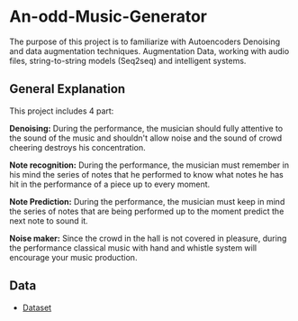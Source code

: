 # An-odd-Music-Generator

The purpose of this project is to familiarize with Autoencoders Denoising and data augmentation techniques.
Augmentation Data, working with audio files, string-to-string models (Seq2seq) and intelligent systems.

## General Explanation

This project includes 4 part:

**Denoising:** 
 During the performance, the musician should fully attentive to the sound of the music and shouldn't allow noise and
 the sound of crowd cheering destroys his concentration.

**Note recognition:** 
 During the performance, the musician must remember in his mind the series of notes that he performed
 to know what notes he has hit in the performance of a piece up to every moment. 

**Note Prediction:**
 During the performance, the musician must keep in mind the series of notes that are being performed up to the moment
 predict the next note to sound it.

**Noise maker:**
 Since the crowd in the hall is not covered in pleasure, during the performance
 classical music with hand and whistle system will encourage your music production.

## Data
  - [Dataset](https://drive.google.com/file/d/1TVmI7nhTLjdd_6ghEcjLp_9wW0HWi2oa/view)
